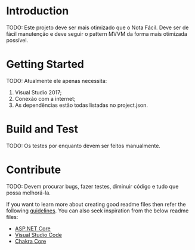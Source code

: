 # Introduction
TODO: Este projeto deve ser mais otimizado que o Nota Fácil. Deve ser de fácil manutenção e deve seguir o pattern MVVM da forma mais otimizada possível.

# Getting Started
TODO: Atualmente ele apenas necessita:
1. Visual Studio 2017;
2. Conexão com a internet;
3. As dependências estão todas listadas no project.json.

# Build and Test
TODO: Os testes por enquanto devem ser feitos manualmente.

# Contribute
TODO: Devem procurar bugs, fazer testes, diminuir código e tudo que possa melhorá-la.

If you want to learn more about creating good readme files then refer the following [guidelines](https://www.visualstudio.com/en-us/docs/git/create-a-readme). You can also seek inspiration from the below readme files:
- [ASP.NET Core](https://github.com/aspnet/Home)
- [Visual Studio Code](https://github.com/Microsoft/vscode)
- [Chakra Core](https://github.com/Microsoft/ChakraCore)
